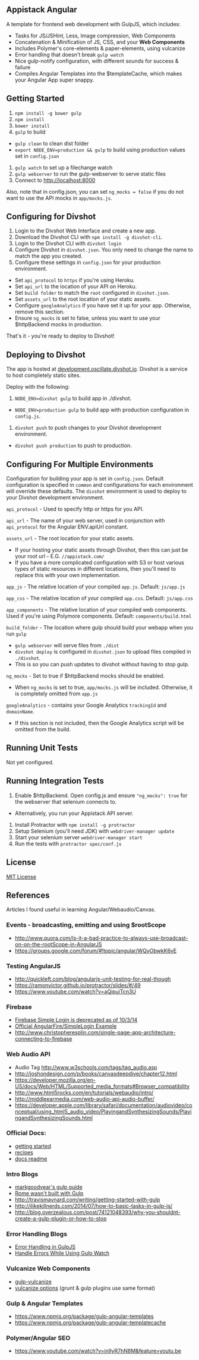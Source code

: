 ## Appistack Angular

A template for frontend web development with GulpJS, which includes:

- Tasks for JS/JSHint, Less, Image compression, Web Components
- Concatenation & Minification of JS, CSS, and your **Web Components**
- Includes Polymer's core-elements & paper-elements, using vulcanize
- Error handling that doesn't break `gulp watch`
- Nice gulp-notify configuration, with different sounds for success & failure
- Compiles Angular Templates into the $templateCache, which makes your Angular App super snappy.

## Getting Started

1. `npm install -g bower gulp`
1. `npm install`
1. `bower install`
1. `gulp` to build
  - `gulp clean` to clean dist folder
  - `export NODE_ENV=production && gulp` to build using production values set in `config.json`
1. `gulp watch` to set up a filechange watch
1. `gulp webserver` to run the gulp-webserver to serve static files
1. Connect to [http://localhost:8000](http://localhost:8000)

Also, note that in config.json, you can set `ng_mocks = false` if you do not want to use the API mocks in `app/mocks.js`.

## Configuring for Divshot

1. Login to the Divshot Web Interface and create a new app.
1. Download the Divshot CLI with `npm install -g divshot-cli`.
1. Login to the Divshot CLI with `divshot login`
1. Configure Divshot in `divshot.json`.  You only need to change the name to match the app you created.
1. Configure these settings in `config.json` for your production environment.
  - Set `api_protocol` to `https` if you're using Heroku.
  - Set `api_url` to the location of your API on Heroku.
  - Set `build folder` to match the `root` configured in `divshot.json`.
  - Set `assets_url` to the root location of your static assets.
  - Configure `googleAnalytics` if you have set it up for your app.  Otherwise, remove this section.
  - Ensure `ng_mocks` is set to false, unless you want to use your $httpBackend mocks in production.
  
That's it - you're ready to deploy to Divshot!

## Deploying to Divshot

The app is hosted at [development.oscillate.divshot.io](http://development.oscillate.divshot.io).  Divshot is a
service to host completely static sites.

Deploy with the following:

1. `NODE_ENV=divshot gulp` to build app in ./divshot.
  - `NODE_ENV=production gulp` to build app with production configuration in `config.js`.
1. `divshot push` to push changes to your Divshot development environment.  
  - `divshot push production` to push to production.
  
## Configuring For Multiple Environments

Configuration for building your app is set in `config.json`.  Default configuration is specified in `common` and
configurations for each environment will override these defaults.  The `divshot` environment is used to deploy
to your Divshot development environment.

`api_protocol` - Used to specify http or https for you API.

`api_url` - The name of your web server, used in conjunction with `api_protocol` for the Angular ENV.apiUrl constant.

`assets_url` - The root location for your static assets.

  - If your hosting your static assets through Divshot, then this can just be your root url - E.G. `//appistack.com/`
  - If you have a more complicated configuration with S3 or host various types of static resources in different locations, then you'll need to replace this with your own implementation.

`app_js` - The relative location of your compiled `app.js`.  Default: `js/app.js`

`app_css` - The relative location of your compiled `app.css`.  Default: `js/app.css`
 
`app_components` - The relative location of your compiled web components.  Used if you're using Polymore components.  Default: `components/build.html`

`build_folder` - The location where gulp should build your webapp when you run `gulp`  

  - `gulp webserver` will serve files from `./dist`
  - `divshot deploy` is configured in `divshot.json` to upload files compiled in `./divshot`.  
  - This is so you can push updates to divshot without having to stop gulp. 

`ng_mocks` - Set to true if $httpBackend mocks should be enabled.  

  - When `ng_mocks` is set to true, `app/mocks.js` will be included.  Otherwise, it is completely omitted from `app.js`
   
`googleAnalytics` - contains your Google Analytics `trackingId` and `domainName`.  

  - If this section is not included, then the Google Analytics script will be omitted from the build.

## Running Unit Tests

Not yet configured.

## Running Integration Tests

1. Enable $httpBackend. Open config.js and ensure `"ng_mocks": true` for the webserver that selenium connects to.
  - Alternatively, you run your Appistack API server.
1. Install Protractor with `npm install -g protractor`
1. Setup Selenium (you'll need JDK) with `webdriver-manager update`
1. Start your selenium server `webdriver-manager start`
1. Run the tests with `protractor spec/conf.js`

## License

[MIT License](http://dcunited001.mit-license.org)

## References

Articles I found useful in learning Angular/Webaudio/Canvas.

### Events - broadcasting, emitting and using $rootScope

- http://www.quora.com/Is-it-a-bad-practice-to-always-use-broadcast-on-on-the-rootScope-in-AngularJS
- https://groups.google.com/forum/#!topic/angular/WQyObwkK6vE

### Testing AngularJS

- http://quickleft.com/blog/angularjs-unit-testing-for-real-though
- https://ramonvictor.github.io/protractor/slides/#/49
- https://www.youtube.com/watch?v=aQipuiTcn3U

### Firebase

- [Firebase Simple Login is deprecated as of 10/3/14](https://www.firebase.com/docs/web/guide/user-auth.html)
- [Official AngularFire/SimpleLogin Example](https://www.firebase.com/docs/web/libraries/angular/quickstart.html)
- http://www.christopheresplin.com/single-page-app-architecture-connecting-to-firebase

### Web Audio API

- Audio Tag http://www.w3schools.com/tags/tag_audio.asp
- http://joshondesign.com/p/books/canvasdeepdive/chapter12.html
- https://developer.mozilla.org/en-US/docs/Web/HTML/Supported_media_formats#Browser_compatibility
- http://www.html5rocks.com/en/tutorials/webaudio/intro/
- http://middleearmedia.com/web-audio-api-audio-buffer/
- https://developer.apple.com/library/safari/documentation/audiovideo/conceptual/using_html5_audio_video/PlayingandSynthesizingSounds/PlayingandSynthesizingSounds.html

### Official Docs:

- [getting started](https://github.com/gulpjs/gulp/blob/master/docs/getting-started.md)
- [recipes](https://github.com/gulpjs/gulp/tree/master/docs/recipes)
- [docs readme](https://github.com/gulpjs/gulp/blob/master/docs/README.md#articles)

### Intro Blogs

- [markgoodyear's gulp guide](http://markgoodyear.com/2014/01/getting-started-with-gulp/)
- [Rome wasn't built with Gulp](http://www.adamlynch.com/rome-wasnt-built-with-gulp/#slide-0)
- http://travismaynard.com/writing/getting-started-with-gulp
- http://ilikekillnerds.com/2014/07/how-to-basic-tasks-in-gulp-js/
- http://blog.overzealous.com/post/74121048393/why-you-shouldnt-create-a-gulp-plugin-or-how-to-stop

### Error Handling Blogs

- [Error Handling in GulpJS](http://www.artandlogic.com/blog/2014/05/error-handling-in-gulp/)
- [Handle Errors While Using Gulp Watch](http://truongtx.me/2014/07/15/handle-errors-while-using-gulp-watch/)

### Vulcanize Web Components

- [gulp-vulcanize](https://www.npmjs.org/package/gulp-vulcanize)
- [vulcanize options](https://github.com/Polymer/grunt-vulcanize#options) (grunt & gulp plugins use same format)

### Gulp & Angular Templates

- https://www.npmjs.org/package/gulp-angular-templates
- https://www.npmjs.org/package/gulp-angular-templatecache

### Polymer/Angular SEO

- https://www.youtube.com/watch?v=inIIyR7hN8M&feature=youtu.be